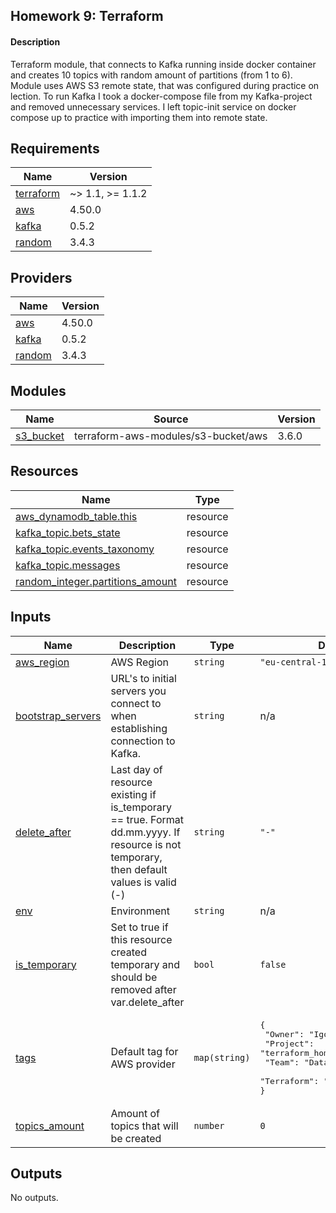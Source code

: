 ## Homework 9: Terraform

#### Description

Terraform module, that connects to Kafka running inside docker container and creates 10 topics with random amount
of partitions (from 1 to 6). Module uses AWS S3 remote state, that was configured during practice on lection.
To run Kafka I took a docker-compose file from my Kafka-project and removed unnecessary services. I left topic-init
service on
docker compose up to practice with importing them into remote state.

<!-- BEGIN_TF_DOCS -->

## Requirements

| Name                                                                      | Version          |
|---------------------------------------------------------------------------|------------------|
| <a name="requirement_terraform"></a> [terraform](#requirement\_terraform) | ~> 1.1, >= 1.1.2 |
| <a name="requirement_aws"></a> [aws](#requirement\_aws)                   | 4.50.0           |
| <a name="requirement_kafka"></a> [kafka](#requirement\_kafka)             | 0.5.2            |
| <a name="requirement_random"></a> [random](#requirement\_random)          | 3.4.3            |

## Providers

| Name                                                       | Version |
|------------------------------------------------------------|---------|
| <a name="provider_aws"></a> [aws](#provider\_aws)          | 4.50.0  |
| <a name="provider_kafka"></a> [kafka](#provider\_kafka)    | 0.5.2   |
| <a name="provider_random"></a> [random](#provider\_random) | 3.4.3   |

## Modules

| Name                                                              | Source                              | Version |
|-------------------------------------------------------------------|-------------------------------------|---------|
| <a name="module_s3_bucket"></a> [s3\_bucket](#module\_s3\_bucket) | terraform-aws-modules/s3-bucket/aws | 3.6.0   |

## Resources

| Name                                                                                                                      | Type     |
|---------------------------------------------------------------------------------------------------------------------------|----------|
| [aws_dynamodb_table.this](https://registry.terraform.io/providers/hashicorp/aws/4.50.0/docs/resources/dynamodb_table)     | resource |
| [kafka_topic.bets_state](https://registry.terraform.io/providers/Mongey/kafka/0.5.2/docs/resources/topic)                 | resource |
| [kafka_topic.events_taxonomy](https://registry.terraform.io/providers/Mongey/kafka/0.5.2/docs/resources/topic)            | resource |
| [kafka_topic.messages](https://registry.terraform.io/providers/Mongey/kafka/0.5.2/docs/resources/topic)                   | resource |
| [random_integer.partitions_amount](https://registry.terraform.io/providers/hashicorp/random/3.4.3/docs/resources/integer) | resource |

## Inputs

| Name                                                                                    | Description                                                                                                                               | Type          | Default                                                                                                                                             | Required |
|-----------------------------------------------------------------------------------------|-------------------------------------------------------------------------------------------------------------------------------------------|---------------|-----------------------------------------------------------------------------------------------------------------------------------------------------|:--------:|
| <a name="input_aws_region"></a> [aws\_region](#input\_aws\_region)                      | AWS Region                                                                                                                                | `string`      | `"eu-central-1"`                                                                                                                                    |    no    |
| <a name="input_bootstrap_servers"></a> [bootstrap\_servers](#input\_bootstrap\_servers) | URL's to initial servers you connect to when establishing connection to Kafka.                                                            | `string`      | n/a                                                                                                                                                 |   yes    |
| <a name="input_delete_after"></a> [delete\_after](#input\_delete\_after)                | Last day of resource existing if is\_temporary == true. Format dd.mm.yyyy. If resource is not temporary, then default values is valid (-) | `string`      | `"-"`                                                                                                                                               |    no    |
| <a name="input_env"></a> [env](#input\_env)                                             | Environment                                                                                                                               | `string`      | n/a                                                                                                                                                 |   yes    |
| <a name="input_is_temporary"></a> [is\_temporary](#input\_is\_temporary)                | Set to true if this resource created temporary and should be removed after var.delete\_after                                              | `bool`        | `false`                                                                                                                                             |    no    |
| <a name="input_tags"></a> [tags](#input\_tags)                                          | Default tag for AWS provider                                                                                                              | `map(string)` | <pre>{<br>  "Owner": "Igor Shubenko",<br>  "Project": "terraform_homework",<br>  "Team": "DataEngineering_4.0",<br>  "Terraform": "true"<br>}</pre> |    no    |
| <a name="input_topics_amount"></a> [topics\_amount](#input\_topics\_amount)             | Amount of topics that will be created                                                                                                     | `number`      | `0`                                                                                                                                                 |    no    |

## Outputs

No outputs.
<!-- END_TF_DOCS -->